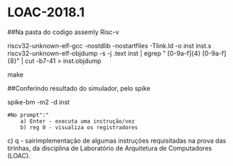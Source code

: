 # LOAC-2018.1
##Na pasta do codigo assemly Risc-v

riscv32-unknown-elf-gcc -nostdlib -nostartfiles -Tlink.ld -o inst inst.s
riscv32-unknown-elf-objdump -s -j .text inst | egrep " [0-9a-f]{4} [0-9a-f]{8}" | cut -b7-41 > inst.objdump

make 

##Conferindo resultado do simulador, pelo spike

spike-bm -m2 -d inst

	#No prompt":"
		a) Enter - executa uma instrução/vez
		b) reg 0 - visualiza os registradores
c) q - sairimplementação de algumas instruções requisitadas na prova das tirinhas, da disciplina de Laboratório de Arquitetura de Computadores (LOAC).
